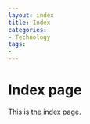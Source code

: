 ```yaml
---
layout: index
title: Index
categories:
- Technology
tags:
-
---
```


Index page
==============
This is the index page.

